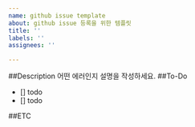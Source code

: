 ```yaml
---
name: github issue template
about: github issue 등록을 위한 템플릿
title: ''
labels: ''
assignees: ''

---
```


##Description
어떤 에러인지 설명을 작성하세요.
##To-Do
- [] todo
- [] todo

##ETC
